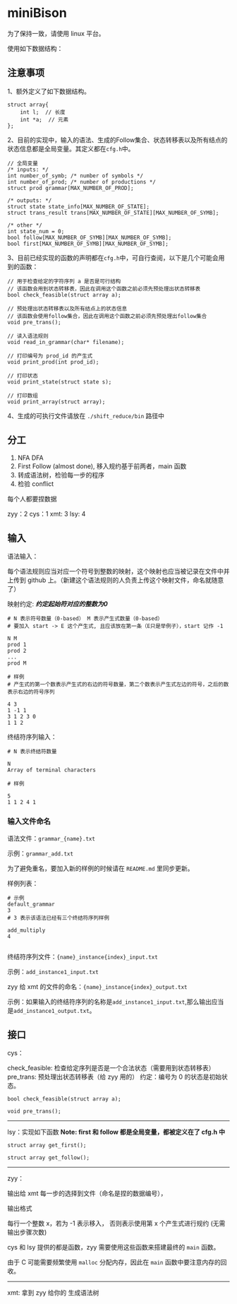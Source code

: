 # miniBison

为了保持一致，请使用 linux 平台。

使用如下数据结构：

## 注意事项

1、额外定义了如下数据结构。
```
struct array{
    int l;  // 长度
    int *a;  // 元素
};
```

2、目前的实现中，输入的语法、生成的Follow集合、状态转移表以及所有结点的状态信息都是全局变量。其定义都在`cfg.h`中。
```
// 全局变量
/* inputs: */
int number_of_symb; /* number of symbols */
int number_of_prod; /* number of productions */
struct prod grammar[MAX_NUMBER_OF_PROD];

/* outputs: */
struct state state_info[MAX_NUMBER_OF_STATE];
struct trans_result trans[MAX_NUMBER_OF_STATE][MAX_NUMBER_OF_SYMB];

/* other */
int state_num = 0;
bool follow[MAX_NUMBER_OF_SYMB][MAX_NUMBER_OF_SYMB];
bool first[MAX_NUMBER_OF_SYMB][MAX_NUMBER_OF_SYMB];
```

3、目前已经实现的函数的声明都在`cfg.h`中，可自行查阅，以下是几个可能会用到的函数：
```
// 用于检查给定的字符序列 a 是否是可行结构
// 该函数会用到状态转移表，因此在调用这个函数之前必须先预处理出状态转移表
bool check_feasible(struct array a);

// 预处理出状态转移表以及所有结点上的状态信息
// 该函数会使用follow集合，因此在调用这个函数之前必须先预处理出follow集合
void pre_trans();

// 读入语法规则
void read_in_grammar(char* filename);

// 打印编号为 prod_id 的产生式
void print_prod(int prod_id);

// 打印状态
void print_state(struct state s);

// 打印数组
void print_array(struct array);
```

4、生成的可执行文件请放在 `./shift_reduce/bin` 路径中

## 分工

1. NFA DFA
2. First Follow (almost done), 移入规约基于前两者，main 函数
3. 转成语法树，检验每一步的程序
4. 检验 conflict

每个人都要捏数据

zyy：2
cys：1
xmt: 3
lsy: 4

## 输入

语法输入：

每个语法规则应当对应一个符号到整数的映射，这个映射也应当被记录在文件中并上传到 github 上。（新建这个语法规则的人负责上传这个映射文件，命名就随意了）

映射约定: ***约定起始符对应的整数为0***

```
# N 表示符号数量（0-based） M 表示产生式数量（0-based）
# 要加入 start -> E 这个产生式, 且应该放在第一条（E只是举例子），start 记作 -1

N M
prod 1
prod 2
...
prod M

# 样例
# 产生式的第一个数表示产生式的右边的符号数量，第二个数表示产生式左边的符号，之后的数表示右边的符号序列

4 3
1 -1 1
3 1 2 3 0
1 1 2
```

终结符序列输入：

```
# N 表示终结符数量

N
Array of terminal characters

# 样例

5
1 1 2 4 1
```

### 输入文件命名

语法文件：`grammar_{name}.txt`

示例：`grammar_add.txt`

为了避免重名，要加入新的样例的时候请在 `README.md` 里同步更新。

样例列表：

```
# 示例
default_grammar
3
# 3 表示该语法已经有三个终结符序列样例

add_multiply
4


```

终结符序列文件：`{name}_instance{index}_input.txt`

示例：`add_instance1_input.txt`

zyy 给 xmt 的文件的命名：`{name}_instance{index}_output.txt`

示例：如果输入的终结符序列的名称是`add_instance1_input.txt`,那么输出应当是`add_instance1_output.txt`。

## 接口

cys：

check_feasible: 检查给定序列是否是一个合法状态（需要用到状态转移表）
pre_trans: 预处理出状态转移表（给 zyy 用的）
约定：编号为 0 的状态是初始状态。

```
bool check_feasible(struct array a);

void pre_trans();
```

---

lsy：实现如下函数
**Note: first 和 follow 都是全局变量，都被定义在了 cfg.h 中**

```
struct array get_first();

struct array get_follow();
```

---

zyy：

输出给 xmt 每一步的选择到文件（命名是捏的数据编号），

输出格式

每行一个整数 x，若为 -1 表示移入， 否则表示使用第 x 个产生式进行规约 (无需输出步骤次数)




cys 和 lsy 提供的都是函数，zyy 需要使用这些函数来搭建最终的 `main` 函数。

由于 C 可能需要频繁使用 `malloc` 分配内存，因此在 `main` 函数中要注意内存的回收。

---

xmt:
拿到 zyy 给你的
生成语法树
